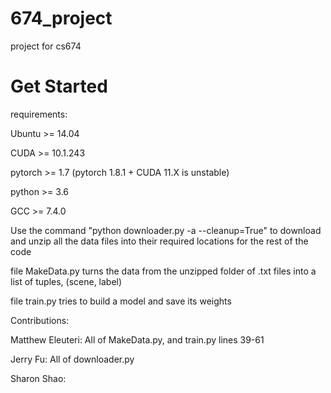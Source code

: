 # 674_project
project for cs674


# Get Started

requirements:

Ubuntu >= 14.04

CUDA >= 10.1.243 

pytorch >= 1.7 (pytorch 1.8.1 + CUDA 11.X is unstable)

python >= 3.6

GCC >= 7.4.0

Use the command "python downloader.py -a --cleanup=True" to download and unzip all the data files into their required locations for the rest of the code

file MakeData.py turns the data from the unzipped folder of .txt files into a list of tuples, (scene, label)

file train.py tries to build a model and save its weights

Contributions:

Matthew Eleuteri:
All of MakeData.py, and train.py lines 39-61

Jerry Fu:
All of downloader.py

Sharon Shao:
